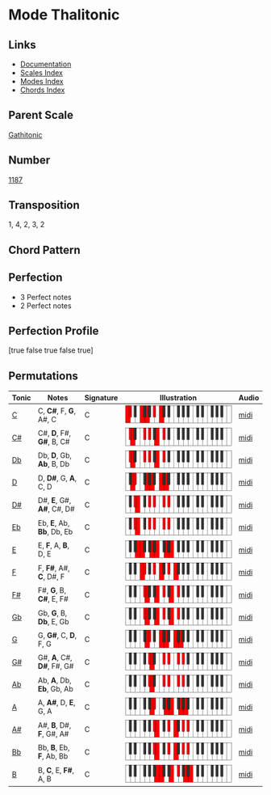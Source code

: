 # Mode Thalitonic

## Links

- [Documentation](README.md)
- [Scales Index](Scales.md)
- [Modes Index](Modes.md)
- [Chords Index](Chords.md)

## Parent Scale

[Gathitonic](ScaleGathitonic.md)

## Number

[1187](https://ianring.com/musictheory/scales/1187)

## Transposition

1, 4, 2, 3, 2

## Chord Pattern



## Perfection

- 3 Perfect notes
- 2 Perfect notes

## Perfection Profile

[true false true false true]

## Permutations

| Tonic | Notes | Signature | Illustration | Audio |
|-------|-------|-----------|--------------|-------|
| [C](ModeCNaturalThalitonic.md) | C, **C#**, F, **G**, A#, C | C | ![CNaturalThalitonic](ModeCNaturalThalitonic.png) | [midi](https://github.com/edipermadi/music/blob/main/docs/ModeCNaturalThalitonic.mid?raw=true) |
| [C#](ModeCSharpThalitonic.md) | C#, **D**, F#, **G#**, B, C# | C | ![CSharpThalitonic](ModeCSharpThalitonic.png) | [midi](https://github.com/edipermadi/music/blob/main/docs/ModeCSharpThalitonic.mid?raw=true) |
| [Db](ModeDFlatThalitonic.md) | Db, **D**, Gb, **Ab**, B, Db | C | ![DFlatThalitonic](ModeDFlatThalitonic.png) | [midi](https://github.com/edipermadi/music/blob/main/docs/ModeDFlatThalitonic.mid?raw=true) |
| [D](ModeDNaturalThalitonic.md) | D, **D#**, G, **A**, C, D | C | ![DNaturalThalitonic](ModeDNaturalThalitonic.png) | [midi](https://github.com/edipermadi/music/blob/main/docs/ModeDNaturalThalitonic.mid?raw=true) |
| [D#](ModeDSharpThalitonic.md) | D#, **E**, G#, **A#**, C#, D# | C | ![DSharpThalitonic](ModeDSharpThalitonic.png) | [midi](https://github.com/edipermadi/music/blob/main/docs/ModeDSharpThalitonic.mid?raw=true) |
| [Eb](ModeEFlatThalitonic.md) | Eb, **E**, Ab, **Bb**, Db, Eb | C | ![EFlatThalitonic](ModeEFlatThalitonic.png) | [midi](https://github.com/edipermadi/music/blob/main/docs/ModeEFlatThalitonic.mid?raw=true) |
| [E](ModeENaturalThalitonic.md) | E, **F**, A, **B**, D, E | C | ![ENaturalThalitonic](ModeENaturalThalitonic.png) | [midi](https://github.com/edipermadi/music/blob/main/docs/ModeENaturalThalitonic.mid?raw=true) |
| [F](ModeFNaturalThalitonic.md) | F, **F#**, A#, **C**, D#, F | C | ![FNaturalThalitonic](ModeFNaturalThalitonic.png) | [midi](https://github.com/edipermadi/music/blob/main/docs/ModeFNaturalThalitonic.mid?raw=true) |
| [F#](ModeFSharpThalitonic.md) | F#, **G**, B, **C#**, E, F# | C | ![FSharpThalitonic](ModeFSharpThalitonic.png) | [midi](https://github.com/edipermadi/music/blob/main/docs/ModeFSharpThalitonic.mid?raw=true) |
| [Gb](ModeGFlatThalitonic.md) | Gb, **G**, B, **Db**, E, Gb | C | ![GFlatThalitonic](ModeGFlatThalitonic.png) | [midi](https://github.com/edipermadi/music/blob/main/docs/ModeGFlatThalitonic.mid?raw=true) |
| [G](ModeGNaturalThalitonic.md) | G, **G#**, C, **D**, F, G | C | ![GNaturalThalitonic](ModeGNaturalThalitonic.png) | [midi](https://github.com/edipermadi/music/blob/main/docs/ModeGNaturalThalitonic.mid?raw=true) |
| [G#](ModeGSharpThalitonic.md) | G#, **A**, C#, **D#**, F#, G# | C | ![GSharpThalitonic](ModeGSharpThalitonic.png) | [midi](https://github.com/edipermadi/music/blob/main/docs/ModeGSharpThalitonic.mid?raw=true) |
| [Ab](ModeAFlatThalitonic.md) | Ab, **A**, Db, **Eb**, Gb, Ab | C | ![AFlatThalitonic](ModeAFlatThalitonic.png) | [midi](https://github.com/edipermadi/music/blob/main/docs/ModeAFlatThalitonic.mid?raw=true) |
| [A](ModeANaturalThalitonic.md) | A, **A#**, D, **E**, G, A | C | ![ANaturalThalitonic](ModeANaturalThalitonic.png) | [midi](https://github.com/edipermadi/music/blob/main/docs/ModeANaturalThalitonic.mid?raw=true) |
| [A#](ModeASharpThalitonic.md) | A#, **B**, D#, **F**, G#, A# | C | ![ASharpThalitonic](ModeASharpThalitonic.png) | [midi](https://github.com/edipermadi/music/blob/main/docs/ModeASharpThalitonic.mid?raw=true) |
| [Bb](ModeBFlatThalitonic.md) | Bb, **B**, Eb, **F**, Ab, Bb | C | ![BFlatThalitonic](ModeBFlatThalitonic.png) | [midi](https://github.com/edipermadi/music/blob/main/docs/ModeBFlatThalitonic.mid?raw=true) |
| [B](ModeBNaturalThalitonic.md) | B, **C**, E, **F#**, A, B | C | ![BNaturalThalitonic](ModeBNaturalThalitonic.png) | [midi](https://github.com/edipermadi/music/blob/main/docs/ModeBNaturalThalitonic.mid?raw=true) |
